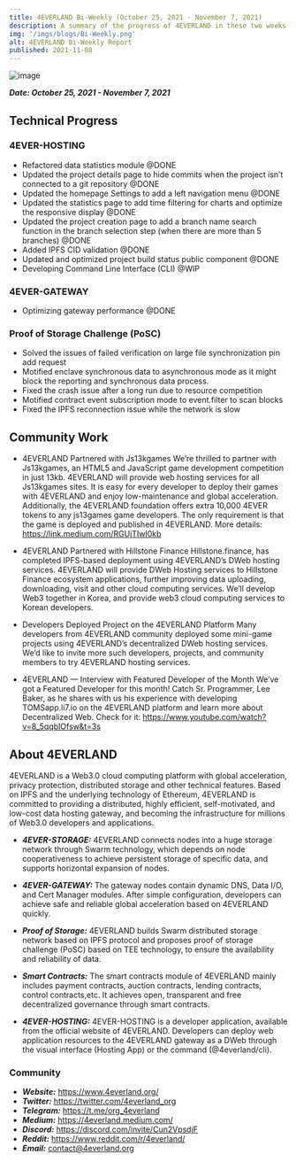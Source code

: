 ```yaml
---
title: 4EVERLAND Bi-Weekly (October 25, 2021 - November 7, 2021)
description: A summary of the progress of 4EVERLAND in these two weeks.
img: '/imgs/blogs/Bi-Weekly.png'
alt: 4EVERLAND Bi-Weekly Report
published: 2021-11-08
---
```


![image](/imgs/blogs/Bi-Weekly.png)

**_Date: October 25, 2021 - November 7, 2021_**

## Technical Progress

### 4EVER-HOSTING

- Refactored data statistics module @DONE
- Updated the project details page to hide commits when the project isn’t connected to a git repository @DONE
- Updated the homepage Settings to add a left navigation menu @DONE
- Updated the statistics page to add time filtering for charts and optimize the responsive display @DONE
- Updated the project creation page to add a branch name search function in the branch selection step (when there are more than 5 branches) @DONE
- Added IPFS CID validation @DONE
- Updated and optimized project build status public component @DONE
- Developing Command Line Interface (CLI) @WIP

### 4EVER-GATEWAY

- Optimizing gateway performance @DONE

### Proof of Storage Challenge (PoSC)

- Solved the issues of failed verification on large file synchronization pin add request
- Motified enclave synchronous data to asynchronous mode as it might block the reporting and synchronous data process.
- Fixed the crash issue after a long run due to resource competition
- Motified contract event subscription mode to event.filter to scan blocks
- Fixed the IPFS reconnection issue while the network is slow

## Community Work

- 4EVERLAND Partnered with Js13kgames
  We’re thrilled to partner with Js13kgames, an HTML5 and JavaScript game development competition in just 13kb. 4EVERLAND will provide web hosting services for all Js13kgames sites. It is easy for every developer to deploy their games with 4EVERLAND and enjoy low-maintenance and global acceleration. Additionally, the 4EVERLAND foundation offers extra 10,000 4EVER tokens to any js13games game developers. The only requirement is that the game is deployed and published in 4EVERLAND. More details: https://link.medium.com/RGUjTIwI0kb

- 4EVERLAND Partnered with Hillstone Finance
  Hillstone.finance, has completed IPFS-based deployment using 4EVERLAND’s DWeb hosting services. 4EVERLAND will provide DWeb Hosting services to Hillstone Finance ecosystem applications, further improving data uploading, downloading, visit and other cloud computing services. We’ll develop Web3 together in Korea, and provide web3 cloud computing services to Korean developers.

- Developers Deployed Project on the 4EVERLAND Platform
  Many developers from 4EVERLAND community deployed some mini-game projects using 4EVERLAND’s decentralized DWeb hosting services. We’d like to invite more such developers, projects, and community members to try 4EVERLAND hosting services.

- 4EVERLAND — Interview with Featured Developer of the Month
  We’ve got a Featured Developer for this month! Catch Sr. Programmer, Lee Baker, as he shares with us his experience with developing TOMSapp.li7.io on the 4EVERLAND platform and learn more about Decentralized Web. Check for it: https://www.youtube.com/watch?v=8_5qqbIOfsw&t=3s

## About 4EVERLAND

4EVERLAND is a Web3.0 cloud computing platform with global acceleration, privacy protection, distributed storage and other technical features. Based on IPFS and the underlying technology of Ethereum, 4EVERLAND is committed to providing a distributed, highly efficient, self-motivated, and low-cost data hosting gateway, and becoming the infrastructure for millions of Web3.0 developers and applications.

- **_4EVER-STORAGE:_** 4EVERLAND connects nodes into a huge storage network through Swarm technology, which depends on node cooperativeness to achieve persistent storage of specific data, and supports horizontal expansion of nodes.

- **_4EVER-GATEWAY:_** The gateway nodes contain dynamic DNS, Data I/O, and Cert Manager modules. After simple configuration, developers can achieve safe and reliable global acceleration based on 4EVERLAND quickly.

- **_Proof of Storage:_** 4EVERLAND builds Swarm distributed storage network based on IPFS protocol and proposes proof of storage challenge (PoSC) based on TEE technology, to ensure the availability and reliability of data.

- **_Smart Contracts:_** The smart contracts module of 4EVERLAND mainly includes payment contracts, auction contracts, lending contracts, control contracts,etc. It achieves open, transparent and free decentralized governance through smart contracts.

- **_4EVER-HOSTING:_** 4EVER-HOSTING is a developer application, available from the official website of 4EVERLAND. Developers can deploy web application resources to the 4EVERLAND gateway as a DWeb through the visual interface (Hosting App) or the command (@4everland/cli).

### Community

- **_Website:_** https://www.4everland.org/
- **_Twitter:_** https://twitter.com/4everland_org
- **_Telegram:_** https://t.me/org_4everland
- **_Medium:_** https://4everland.medium.com/
- **_Discord:_** https://discord.com/invite/Cun2VpsdjF
- **_Reddit:_** https://www.reddit.com/r/4everland/
- **_Email:_** contact@4everland.org
